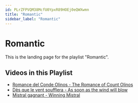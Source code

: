 ```yaml
---
id: PLrZFPVQM38McfU0YpxR89HOEj0eQWXwmn
title: "Romantic"
sidebar_label: "Romantic"
---
```


# Romantic

This is the landing page for the playlist "Romantic".

## Videos in this Playlist

- [Romance del Conde Olinos - The Romance of Count Olinos](/agape/romantic/ajoCTpTWmZI)
- [Dès que le vent soufflera - As soon as the wind will blow](/agape/romantic/2_LLwKOppOE)
- [Mistral gagnant - Winning Mistral](/agape/romantic/7BNJcmBxuCA)


